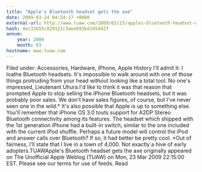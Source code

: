 ```yaml
---
title: "Apple's Bluetooth headset gets the axe"
date: 2009-03-24 04:54:17 +0000
external-url: http://www.tuaw.com/2009/03/23/apples-bluetooth-headset-gets-the-axe/
hash: 4ec32b55c829121c3aee693bd145442f
annum:
    year: 2009
    month: 03
hostname: www.tuaw.com
---
```


Filed under: Accessories, Hardware, iPhone, Apple History
I'll admit it: I loathe Bluetooth headsets. It's impossible to walk around with one of those things protruding from your head without looking like a total tool. No one's impressed, Lieutenant Uhura.I'd like to think it was that reason that prompted Apple to stop selling the iPhone Bluetooth headsets, but it was probably poor sales. We don't have sales figures, of course, but I've never seen one in the wild.* It's also possible that Apple is up to something else. You'll remember that iPhone OS 3.0 touts support for A2DP Stereo Bluetooth connectivity among its features. The headset which shipped with the 1st generation iPhone had a built-in switch, similar to the one included with the current iPod shuffle. Perhaps a future model will control the iPod and answer calls over Bluetooth? If so, it had better be pretty cool. *Out of fairness, I'll state that I live in a town of 4,000. Not exactly a hive of early adopters.TUAWApple's Bluetooth headset gets the axe originally appeared on The Unofficial Apple Weblog (TUAW) on Mon, 23 Mar 2009 22:15:00 EST.  Please see our terms for use of feeds.
Read
